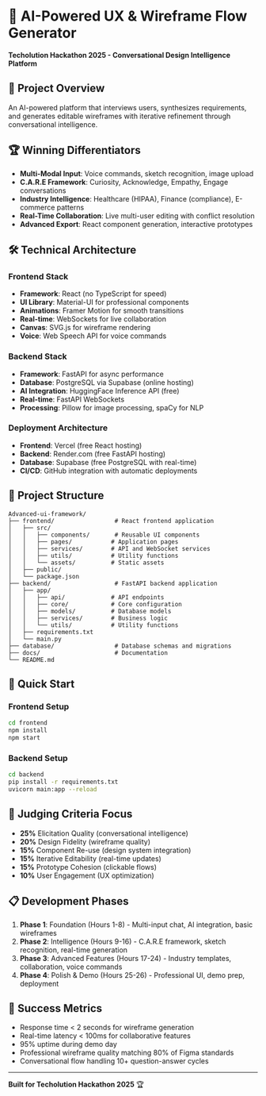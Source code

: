 # 🚀 AI-Powered UX & Wireframe Flow Generator

**Techolution Hackathon 2025 - Conversational Design Intelligence Platform**

## 🎯 Project Overview

An AI-powered platform that interviews users, synthesizes requirements, and generates editable wireframes with iterative refinement through conversational intelligence.

## 🏆 Winning Differentiators

- **Multi-Modal Input**: Voice commands, sketch recognition, image upload
- **C.A.R.E Framework**: Curiosity, Acknowledge, Empathy, Engage conversations
- **Industry Intelligence**: Healthcare (HIPAA), Finance (compliance), E-commerce patterns
- **Real-Time Collaboration**: Live multi-user editing with conflict resolution
- **Advanced Export**: React component generation, interactive prototypes

## 🛠️ Technical Architecture

### Frontend Stack
- **Framework**: React (no TypeScript for speed)
- **UI Library**: Material-UI for professional components
- **Animations**: Framer Motion for smooth transitions
- **Real-time**: WebSockets for live collaboration
- **Canvas**: SVG.js for wireframe rendering
- **Voice**: Web Speech API for voice commands

### Backend Stack
- **Framework**: FastAPI for async performance
- **Database**: PostgreSQL via Supabase (online hosting)
- **AI Integration**: HuggingFace Inference API (free)
- **Real-time**: FastAPI WebSockets
- **Processing**: Pillow for image processing, spaCy for NLP

### Deployment Architecture
- **Frontend**: Vercel (free React hosting)
- **Backend**: Render.com (free FastAPI hosting)
- **Database**: Supabase (free PostgreSQL with real-time)
- **CI/CD**: GitHub integration with automatic deployments

## 📁 Project Structure

```
Advanced-ui-framework/
├── frontend/                 # React frontend application
│   ├── src/
│   │   ├── components/       # Reusable UI components
│   │   ├── pages/           # Application pages
│   │   ├── services/        # API and WebSocket services
│   │   ├── utils/           # Utility functions
│   │   └── assets/          # Static assets
│   ├── public/
│   └── package.json
├── backend/                  # FastAPI backend application
│   ├── app/
│   │   ├── api/             # API endpoints
│   │   ├── core/            # Core configuration
│   │   ├── models/          # Database models
│   │   ├── services/        # Business logic
│   │   └── utils/           # Utility functions
│   ├── requirements.txt
│   └── main.py
├── database/                 # Database schemas and migrations
├── docs/                     # Documentation
└── README.md
```

## 🚀 Quick Start

### Frontend Setup
```bash
cd frontend
npm install
npm start
```

### Backend Setup
```bash
cd backend
pip install -r requirements.txt
uvicorn main:app --reload
```

## 🎯 Judging Criteria Focus

- **25%** Elicitation Quality (conversational intelligence)
- **20%** Design Fidelity (wireframe quality)
- **15%** Component Re-use (design system integration)
- **15%** Iterative Editability (real-time updates)
- **15%** Prototype Cohesion (clickable flows)
- **10%** User Engagement (UX optimization)

## 📋 Development Phases

1. **Phase 1**: Foundation (Hours 1-8) - Multi-input chat, AI integration, basic wireframes
2. **Phase 2**: Intelligence (Hours 9-16) - C.A.R.E framework, sketch recognition, real-time generation
3. **Phase 3**: Advanced Features (Hours 17-24) - Industry templates, collaboration, voice commands
4. **Phase 4**: Polish & Demo (Hours 25-26) - Professional UI, demo prep, deployment

## 🏁 Success Metrics

- Response time < 2 seconds for wireframe generation
- Real-time latency < 100ms for collaborative features
- 95% uptime during demo day
- Professional wireframe quality matching 80% of Figma standards
- Conversational flow handling 10+ question-answer cycles

---

**Built for Techolution Hackathon 2025** 🏆